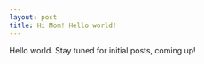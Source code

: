 ```yaml
---
layout: post
title: Hi Mom! Hello world!
---
```


Hello world. Stay tuned for initial posts, coming up!
